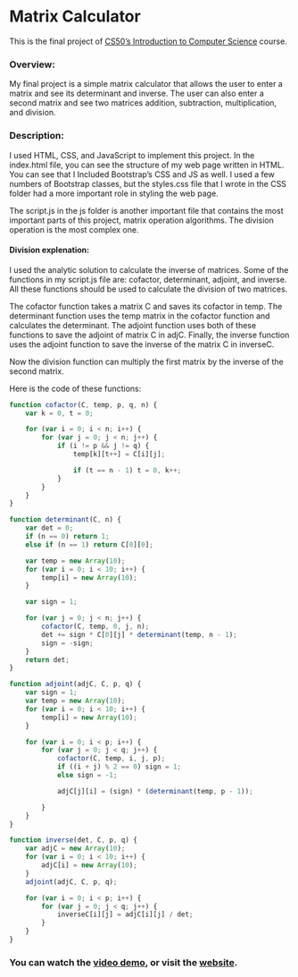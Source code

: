 # Matrix Calculator

This is the final project of [CS50’s Introduction to Computer Science](https://cs50.harvard.edu/x) course.

### Overview:
My final project is a simple matrix calculator that allows the user to enter a matrix and see its determinant and inverse. The user can also enter a second matrix and see two matrices addition, subtraction, multiplication, and division.

### Description:
I used HTML, CSS, and JavaScript to implement this project. In the index.html file, you can see the structure of my web page written in HTML. You can see that I Included Bootstrap’s CSS and JS as well. I used a few numbers of Bootstrap classes, but the styles.css file that I wrote in the CSS folder had a more important role in styling the web page.

The script.js in the js folder is another important file that contains the most important parts of this project, matrix operation algorithms. The division operation is the most complex one.

#### Division explenation:
I used the analytic solution to calculate the inverse of matrices. Some of the functions in my script.js file are: cofactor, determinant, adjoint, and inverse. All these functions should be used to calculate the division of two matrices.

The cofactor function takes a matrix C and saves its cofactor in temp.
The determinant function uses the temp matrix in the cofactor function and calculates the determinant.
The adjoint function uses both of these functions to save the adjoint of matrix C in adjC.
Finally, the inverse function uses the adjoint function to save the inverse of the matrix C in inverseC.

Now the division function can multiply the first matrix by the inverse of the second matrix.

Here is the code of these functions:

```javascript
function cofactor(C, temp, p, q, n) {
    var k = 0, t = 0;

    for (var i = 0; i < n; i++) {
        for (var j = 0; j < n; j++) {
            if (i != p && j != q) {
                temp[k][t++] = C[i][j];

                if (t == n - 1) t = 0, k++;
            }
        }
    }
}
```
```javascript
function determinant(C, n) {
    var det = 0;
    if (n == 0) return 1;
    else if (n == 1) return C[0][0];

    var temp = new Array(10);
    for (var i = 0; i < 10; i++) {
        temp[i] = new Array(10);
    }

    var sign = 1;

    for (var j = 0; j < n; j++) {
        cofactor(C, temp, 0, j, n);
        det += sign * C[0][j] * determinant(temp, n - 1);
        sign = -sign;
    }
    return det;
}
```
```javascript
function adjoint(adjC, C, p, q) {
    var sign = 1;
    var temp = new Array(10);
    for (var i = 0; i < 10; i++) {
        temp[i] = new Array(10);
    }

    for (var i = 0; i < p; i++) {
        for (var j = 0; j < q; j++) {
            cofactor(C, temp, i, j, p);
            if ((i + j) % 2 == 0) sign = 1;
            else sign = -1;

            adjC[j][i] = (sign) * (determinant(temp, p - 1));

        }
    }
}
```
```javascript
function inverse(det, C, p, q) {
    var adjC = new Array(10);
    for (var i = 0; i < 10; i++) {
        adjC[i] = new Array(10);
    }
    adjoint(adjC, C, p, q);

    for (var i = 0; i < p; i++) {
        for (var j = 0; j < q; j++) {
            inverseC[i][j] = adjC[i][j] / det;
        }
    }
}
```

### You can watch the [video demo](https://youtu.be/OP9Htup1KKw), or visit the [website](https://saeedarv.github.io/CS50xFinalProject/).
